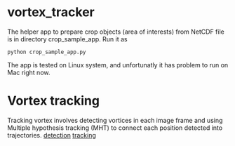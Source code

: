 # vortex_tracker
The helper app to prepare crop objects (area of interests) from NetCDF file is in directory crop_sample_app.
Run it as
```
python crop_sample_app.py
```

The app is tested on Linux system, and unfortunatly it has problem to run on Mac right now.

# Vortex tracking
Tracking vortex involves detecting vortices in each image frame and using Multiple hypothesis tracking (MHT) to connect each position detected into trajectories.
[detection](https://youtu.be/Y9RDsoVO0cU)
[tracking](https://youtu.be/xkx5Nel-cHY)
